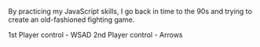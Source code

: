 By practicing my JavaScript skills, I go back in time to the 90s and trying to create an old-fashioned fighting game.

1st Player control - WSAD
2nd Player control - Arrows 
